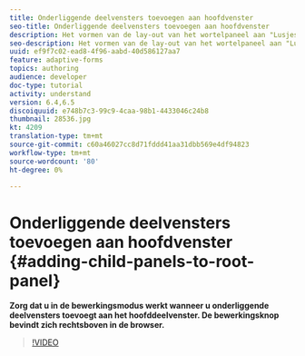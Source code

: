 ```yaml
---
title: Onderliggende deelvensters toevoegen aan hoofdvenster
seo-title: Onderliggende deelvensters toevoegen aan hoofdvenster
description: Het vormen van de lay-out van het wortelpaneel aan "Lusjes op Linker"en voeg kindpanelen aan het wortelpaneel toe.
seo-description: Het vormen van de lay-out van het wortelpaneel aan "Lusjes op Linker"en voeg kindpanelen aan het wortelpaneel toe.
uuid: ef9f7c02-ead8-4f96-aabd-40d586127aa7
feature: adaptive-forms
topics: authoring
audience: developer
doc-type: tutorial
activity: understand
version: 6.4,6.5
discoiquuid: e748b7c3-99c9-4caa-98b1-4433046c24b8
thumbnail: 28536.jpg
kt: 4209
translation-type: tm+mt
source-git-commit: c60a46027cc8d71fddd41aa31dbb569e4df94823
workflow-type: tm+mt
source-wordcount: '80'
ht-degree: 0%

---
```



# Onderliggende deelvensters toevoegen aan hoofdvenster {#adding-child-panels-to-root-panel}

**Zorg dat u in de bewerkingsmodus werkt wanneer u onderliggende deelvensters toevoegt aan het hoofddeelvenster. De bewerkingsknop bevindt zich rechtsboven in de browser.**


>[!VIDEO](https://video.tv.adobe.com/v/28536?quality=9&learn=on)

